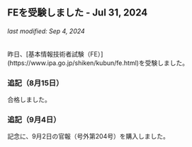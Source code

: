 ## FEを受験しました - Jul 31, 2024
<h6>last modified: Sep 4, 2024</h6>
昨日、[基本情報技術者試験（FE）](https://www.ipa.go.jp/shiken/kubun/fe.html)を受験しました。

### 追記（8月15日）
合格しました。

### 追記（9月4日）
記念に、9月2日の官報（号外第204号）を購入しました。

<style>
  #cc0, #_p_list {
    display: none;
  }
</style>
